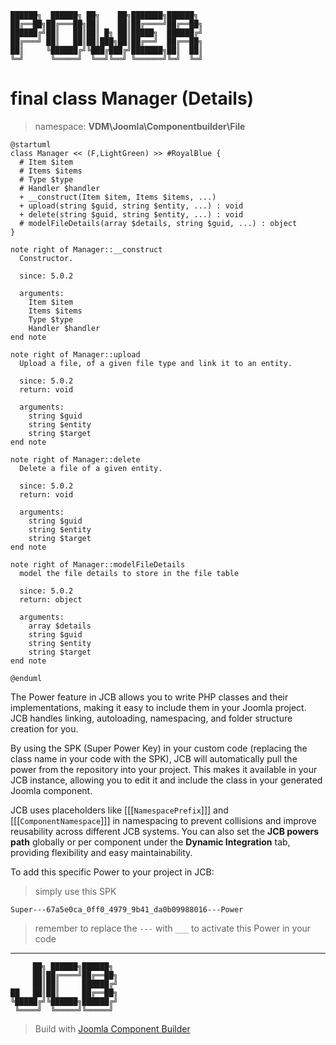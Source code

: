 ```
██████╗  ██████╗ ██╗    ██╗███████╗██████╗
██╔══██╗██╔═══██╗██║    ██║██╔════╝██╔══██╗
██████╔╝██║   ██║██║ █╗ ██║█████╗  ██████╔╝
██╔═══╝ ██║   ██║██║███╗██║██╔══╝  ██╔══██╗
██║     ╚██████╔╝╚███╔███╔╝███████╗██║  ██║
╚═╝      ╚═════╝  ╚══╝╚══╝ ╚══════╝╚═╝  ╚═╝
```
# final class Manager (Details)
> namespace: **VDM\Joomla\Componentbuilder\File**

```uml
@startuml
class Manager << (F,LightGreen) >> #RoyalBlue {
  # Item $item
  # Items $items
  # Type $type
  # Handler $handler
  + __construct(Item $item, Items $items, ...)
  + upload(string $guid, string $entity, ...) : void
  + delete(string $guid, string $entity, ...) : void
  # modelFileDetails(array $details, string $guid, ...) : object
}

note right of Manager::__construct
  Constructor.

  since: 5.0.2
  
  arguments:
    Item $item
    Items $items
    Type $type
    Handler $handler
end note

note right of Manager::upload
  Upload a file, of a given file type and link it to an entity.

  since: 5.0.2
  return: void
  
  arguments:
    string $guid
    string $entity
    string $target
end note

note right of Manager::delete
  Delete a file of a given entity.

  since: 5.0.2
  return: void
  
  arguments:
    string $guid
    string $entity
    string $target
end note

note right of Manager::modelFileDetails
  model the file details to store in the file table

  since: 5.0.2
  return: object
  
  arguments:
    array $details
    string $guid
    string $entity
    string $target
end note
 
@enduml
```

The Power feature in JCB allows you to write PHP classes and their implementations, making it easy to include them in your Joomla project. JCB handles linking, autoloading, namespacing, and folder structure creation for you.

By using the SPK (Super Power Key) in your custom code (replacing the class name in your code with the SPK), JCB will automatically pull the power from the repository into your project. This makes it available in your JCB instance, allowing you to edit it and include the class in your generated Joomla component.

JCB uses placeholders like [[[`NamespacePrefix`]]] and [[[`ComponentNamespace`]]] in namespacing to prevent collisions and improve reusability across different JCB systems. You can also set the **JCB powers path** globally or per component under the **Dynamic Integration** tab, providing flexibility and easy maintainability.

To add this specific Power to your project in JCB:

> simply use this SPK
```
Super---67a5e0ca_0ff0_4979_9b41_da0b09988016---Power
```
> remember to replace the `---` with `___` to activate this Power in your code

---
```
     ██╗ ██████╗██████╗
     ██║██╔════╝██╔══██╗
     ██║██║     ██████╔╝
██   ██║██║     ██╔══██╗
╚█████╔╝╚██████╗██████╔╝
 ╚════╝  ╚═════╝╚═════╝
```
> Build with [Joomla Component Builder](https://git.vdm.dev/joomla/Component-Builder)

